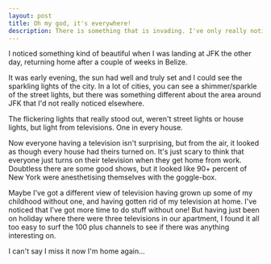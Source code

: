```yaml
---
layout: post
title: Oh my god, it's everywhere!
description: There is something that is invading. I've only really noticed how prevalent it is!
---
```

I noticed something kind of beautiful when I was landing at JFK the other day, returning home after a couple of weeks in Belize.

It was early evening, the sun had well and truly set and I could see the sparkling lights of the city. In a lot of cities, you can see a shimmer/sparkle of the street lights, but there was something different about the area around JFK that I'd not really noticed elsewhere.

The flickering lights that really stood out, weren't street lights or house lights, but light from televisions. One in every house.

Now everyone having a television isn't surprising, but from the air, it looked as though every house had theirs turned on. It's just scary to think that everyone just turns on their television when they get home from work. Doubtless there are some good shows, but it looked like 90+ percent of New York were anesthetising themselves with the goggle-box.

Maybe I've got a different view of television having grown up some of my childhood without one, and having gotten rid of my television at home. I've noticed that I've got more time to do stuff without one! But having just been on holiday where there were three televisions in our apartment, I found it all too easy to surf the 100 plus channels to see if there was anything interesting on.

I can't say I miss it now I'm home again...